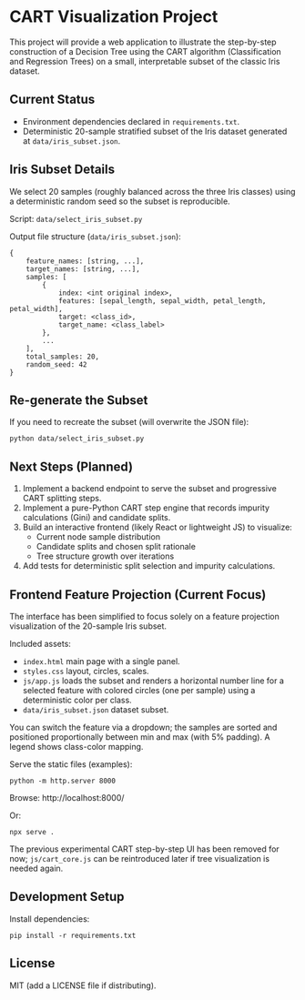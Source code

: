 # CART Visualization Project

This project will provide a web application to illustrate the step-by-step construction of a Decision Tree using the CART algorithm (Classification and Regression Trees) on a small, interpretable subset of the classic Iris dataset.

## Current Status

- Environment dependencies declared in `requirements.txt`.
- Deterministic 20-sample stratified subset of the Iris dataset generated at `data/iris_subset.json`.

## Iris Subset Details

We select 20 samples (roughly balanced across the three Iris classes) using a deterministic random seed so the subset is reproducible.

Script: `data/select_iris_subset.py`

Output file structure (`data/iris_subset.json`):

```
{
	feature_names: [string, ...],
	target_names: [string, ...],
	samples: [
		{
			index: <int original index>,
			features: [sepal_length, sepal_width, petal_length, petal_width],
			target: <class_id>,
			target_name: <class_label>
		},
		...
	],
	total_samples: 20,
	random_seed: 42
}
```

## Re-generate the Subset

If you need to recreate the subset (will overwrite the JSON file):

```
python data/select_iris_subset.py
```

## Next Steps (Planned)

1. Implement a backend endpoint to serve the subset and progressive CART splitting steps.
2. Implement a pure-Python CART step engine that records impurity calculations (Gini) and candidate splits.
3. Build an interactive frontend (likely React or lightweight JS) to visualize:
	 - Current node sample distribution
	 - Candidate splits and chosen split rationale
	 - Tree structure growth over iterations
4. Add tests for deterministic split selection and impurity calculations.

## Frontend Feature Projection (Current Focus)

The interface has been simplified to focus solely on a feature projection visualization of the 20-sample Iris subset.

Included assets:

- `index.html` main page with a single panel.
- `styles.css` layout, circles, scales.
- `js/app.js` loads the subset and renders a horizontal number line for a selected feature with colored circles (one per sample) using a deterministic color per class.
- `data/iris_subset.json` dataset subset.

You can switch the feature via a dropdown; the samples are sorted and positioned proportionally between min and max (with 5% padding). A legend shows class-color mapping.

Serve the static files (examples):
```
python -m http.server 8000
```
Browse: http://localhost:8000/

Or:
```
npx serve .
```

The previous experimental CART step-by-step UI has been removed for now; `js/cart_core.js` can be reintroduced later if tree visualization is needed again.

## Development Setup

Install dependencies:

```
pip install -r requirements.txt
```

## License

MIT (add a LICENSE file if distributing).
